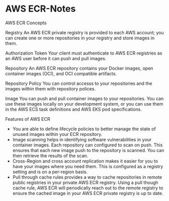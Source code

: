 # AWS ECR-Notes

AWS ECR Concepts

Registry
An AWS ECR private registry is provided to each AWS account; you can create one or more repositories in your registry and store images in them.

Authorization Token
Your client must authenticate to AWS ECR registries as an AWS user before it can push and pull images.

Repository
An AWS ECR repository contains your Docker images, open container images (OCI), and OCI compatible artifacts.

Repository Policy
You can control accesss to your repositories and the images within them with repository polices.

Image
You can push and pull container images to your repositories. You can use these images locally on your development system, or you can use them in the AWS ECS task definitions and AWS EKS pod specifications.

Features of AWS ECR

* You are able to define lifecycle policies to better manage the state of unused images within your ECR repository.
* Image scanning helps in identifying software vulnerabilities in your container images. Each repository can configured to scan on push. This ensures that each new image push to the repository is scanned. You can then retrieve the results of the scan.
* Cross-Region and cross account replication makes it easier for you to have your images where you need them. This is configured as a registry setting and is on a per-region basis.
* Pull through cache rules provides a way to cache repositories in remote public registries in your private AWS ECR registry. Using a pull though cache rule, AWS ECR will periodically reach out to the remote registry to ensure the cached image in your AWS ECR private registry is up to date.